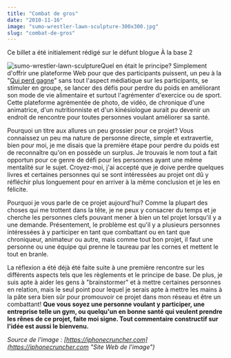 ```yaml
---
title: "Combat de gros"
date: "2010-11-16"
image: "sumo-wrestler-lawn-sculpture-300x300.jpg"
slug: "combat-de-gros"
---
```


Ce billet a été initialement rédigé sur le défunt blogue À la base 2

![](images/sumo-wrestler-lawn-sculpture-300x300.jpg "sumo-wrestler-lawn-sculpture")Quel en était le principe? Simplement d'offrir une plateforme Web pour que des participants puissent, un peu à la "[Qui perd gagne](https://tva.canoe.ca/emissions/quiperdgagne/ "Site Web de Qui Perd Gagne")" sans tout l'aspect médiatique sur les participants, se stimuler en groupe, se lancer des défis pour perdre du poids en améliorant son mode de vie alimentaire et surtout l'agrémenter d'exercice ou de sport. Cette plateforme agrémentée de photo, de vidéo, de chronique d'une animatrice, d'un nutritionniste et d'un kinésiologue aurait pu devenir un endroit de rencontre pour toutes personnes voulant améliorer sa santé.

Pourquoi un titre aux allures un peu grossier pour ce projet? Vous connaissez un peu ma nature de personne directe, simple et extravertie, bien pour moi, je me disais que la première étape pour perdre du poids est de reconnaître qu'on en possède un surplus. Je trouvais le nom tout a fait opportun pour ce genre de défi pour les personnes ayant une même mentalité sur le sujet. Croyez-moi, j'ai accepté que je doive perdre quelques livres et certaines personnes qui se sont intéressées au projet ont dû y réfléchir plus longuement pour en arriver à la même conclusion et je les en félicite.

Pourquoi je vous parle de ce projet aujourd'hui? Comme la plupart des choses qui me trottent dans la tête, je ne peux y consacrer du temps et je cherche les personnes clefs pouvant mener à bien un tel projet lorsqu'il y a une demande. Présentement, le problème est qu'il y a plusieurs personnes intéressées à y participer en tant que combattant ou en tant que chroniqueur, animateur ou autre, mais comme tout bon projet, il faut une personne ou une équipe qui prenne le taureau par les cornes et mettent le tout en branle.

La réflexion a été déjà été faite suite à une première rencontre sur les différents aspects tels que les règlements et le principe de base. De plus, je suis apte à aider les gens à "brainstormer" et à mettre certaines personnes en relation, mais le seul point pour lequel je serais apte à mettre les mains à la pâte sera bien sûr pour promouvoir ce projet dans mon réseau et être un combattant! **Que vous soyez une personne voulant y participer, une entreprise telle un gym, ou quelqu'un en bonne santé qui veulent prendre les rênes de ce projet, faite moi signe. Tout commentaire constructif sur l'idée est aussi le bienvenu.**

_Source de l'image : [https://iphonecruncher.com](https://iphonecruncher.com "Site Web de l'image")_

